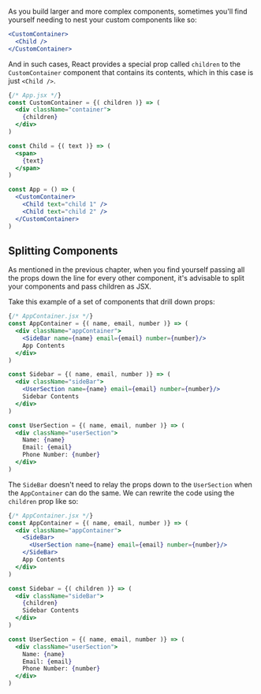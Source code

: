 As you build larger and more complex components, sometimes you'll find yourself needing to nest your custom components like so:

```jsx
<CustomContainer>
  <Child />
</CustomContainer>
```

And in such cases, React provides a special prop called `children` to the `CustomContainer` component that contains its contents, which in this case is just `<Child />`.

```jsx
{/* App.jsx */}
const CustomContainer = {( children )} => (
  <div className="container">
    {children}
  </div>
)

const Child = {( text )} => (
  <span>
    {text}
  </span>
)

const App = () => (
  <CustomContainer>
    <Child text="child 1" />
    <Child text="child 2" />
  </CustomContainer>
)
```

## Splitting Components

As mentioned in the previous chapter, when you find yourself passing all the props down the line for every other component, it's advisable to split your components and pass children as JSX.

Take this example of a set of components that drill down props:

```jsx
{/* AppContainer.jsx */}
const AppContainer = {( name, email, number )} => (
  <div className="appContainer">
    <SideBar name={name} email={email} number={number}/>
    App Contents
  </div>
)

const Sidebar = {( name, email, number )} => (
  <div className="sideBar">
    <UserSection name={name} email={email} number={number}/>
    Sidebar Contents
  </div>
)

const UserSection = {( name, email, number )} => (
  <div className="userSection">
    Name: {name}
    Email: {email}
    Phone Number: {number}
  </div>
)

```

The `SideBar` doesn't need to relay the props down to the `UserSection` when the `AppContainer` can do the same. We can rewrite the code using the `children` prop like so:

```jsx
{/* AppContainer.jsx */}
const AppContainer = {( name, email, number )} => (
  <div className="appContainer">
    <SideBar>
      <UserSection name={name} email={email} number={number}/>
    </SideBar>
    App Contents
  </div>
)

const Sidebar = {( children )} => (
  <div className="sideBar">
    {children}
    Sidebar Contents
  </div>
)

const UserSection = {( name, email, number )} => (
  <div className="userSection">
    Name: {name}
    Email: {email}
    Phone Number: {number}
  </div>
)

```